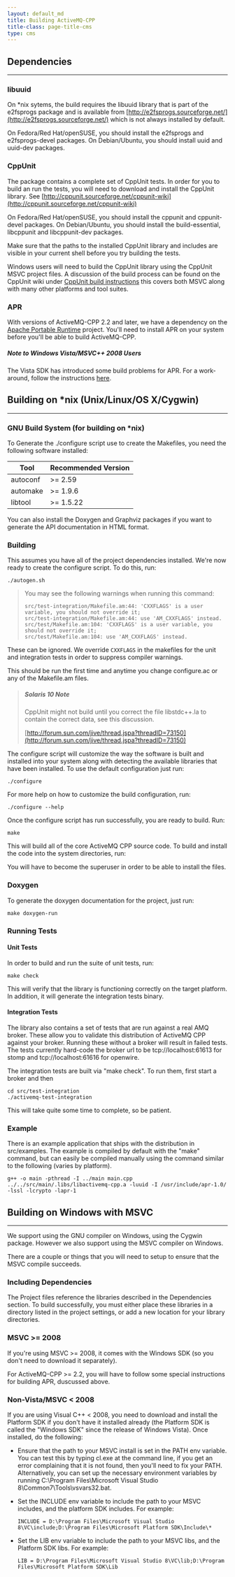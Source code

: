 ```yaml
---
layout: default_md
title: Building ActiveMQ-CPP
title-class: page-title-cms
type: cms
---
```


## Dependencies

---

### libuuid

On *nix sytems, the build requires the libuuid library that is part of the e2fsprogs package and is available from [http://e2fsprogs.sourceforge.net/](http://e2fsprogs.sourceforge.net/) which is not always installed by default.

On Fedora/Red Hat/openSUSE, you should install the e2fsprogs and e2fsprogs-devel packages. On Debian/Ubuntu, you should install uuid and uuid-dev packages.

### CppUnit

The package contains a complete set of CppUnit tests. In order for you to build an run the tests, you will need to download and install the CppUnit library. See [http://cppunit.sourceforge.net/cppunit-wiki](http://cppunit.sourceforge.net/cppunit-wiki)

On Fedora/Red Hat/openSUSE, you should install the cppunit and cppunit-devel packages. On Debian/Ubuntu, you should install the build-essential, libcppunit and libcppunit-dev packages.

Make sure that the paths to the installed CppUnit library and includes are visible in your current shell before you try building the tests.

Windows users will need to build the CppUnit library using the CppUnit MSVC project files. A discussion of the build process can be found on the CppUnit wiki under [CppUnit build instructions](http://cppunit.sourceforge.net/cppunit-wiki/BuildingCppUnit1) this covers both MSVC along with many other platforms and tool suites.

### APR

With versions of ActiveMQ-CPP 2.2 and later, we have a dependency on the [Apache Portable Runtime](http://apr.apache.org) project. You'll need to install APR on your system before you'll be able to build ActiveMQ-CPP.

##### Note to Windows Vista/MSVC++ 2008 Users

The Vista SDK has introduced some build problems for APR. For a work-around, follow the instructions [here](https://issues.apache.org/bugzilla/show_bug.cgi?id=40398).

## Building on *nix (Unix/Linux/OS X/Cygwin)

---

### GNU Build System (for building on *nix)

To Generate the ./configure script use to create the Makefiles, you need the following software installed:

|Tool|Recommended Version|
|---|---|
|autoconf|>= 2.59|
|automake|>= 1.9.6|
|libtool|>= 1.5.22|

You can also install the Doxygen and Graphviz packages if you want to generate the API documentation in HTML format.

### Building

This assumes you have all of the project dependencies installed. We're now ready to create the configure script. To do this, run:

```
./autogen.sh
```

> You may see the following warnings when running this command:
> 
> ```
> src/test-integration/Makefile.am:44: 'CXXFLAGS' is a user variable, you should not override it;  
> src/test-integration/Makefile.am:44: use 'AM_CXXFLAGS' instead.  
> src/test/Makefile.am:104: 'CXXFLAGS' is a user variable, you should not override it;  
> src/test/Makefile.am:104: use 'AM_CXXFLAGS' instead.
> ```

These can be ignored. We override `CXXFLAGS` in the makefiles for the unit and integration tests in order to suppress compiler warnings.

This should be run the first time and anytime you change configure.ac or any of the Makefile.am files.

> ##### Solaris 10 Note
>
> CppUnit might not build until you correct the file libstdc++.la to contain the correct data, see this discussion.
>
> [http://forum.sun.com/jive/thread.jspa?threadID=73150](http://forum.sun.com/jive/thread.jspa?threadID=73150)

The configure script will customize the way the software is built and installed into your system along with detecting the available libraries that have been installed. To use the default configuration just run:

```
./configure
```

For more help on how to customize the build configuration, run:

```
./configure --help
```

Once the configure script has run successfully, you are ready to build. Run:

```
make
```

This will build all of the core ActiveMQ CPP source code. To build and install the code into the system directories, run:


You will have to become the superuser in order to be able to install the files.

### Doxygen

To generate the doxygen documentation for the project, just run:

```
make doxygen-run
```

### Running Tests

#### Unit Tests

In order to build and run the suite of unit tests, run:

```
make check
```

This will verify that the library is functioning correctly on the target platform. In addition, it will generate the integration tests binary.

#### Integration Tests

The library also contains a set of tests that are run against a real AMQ broker. These allow you to validate this distribution of ActiveMQ CPP against your broker. Running these without a broker will result in failed tests. The tests currently hard-code the broker url to be tcp://localhost:61613 for stomp and tcp://localhost:61616 for openwire.

The integration tests are built via "make check". To run them, first start a broker and then

```
cd src/test-integration
./activemq-test-integration
```

This will take quite some time to complete, so be patient.

### Example

There is an example application that ships with the distribution in src/examples. The example is compiled by default with the "make" command, but can easily be compiled manually using the command similar to the following (varies by platform).

```
g++ -o main -pthread -I ../main main.cpp ../../src/main/.libs/libactivemq-cpp.a -luuid -I /usr/include/apr-1.0/ -lssl -lcrypto -lapr-1
```

## Building on Windows with MSVC

---

We support using the GNU compiler on Windows, using the Cygwin package. However we also support using the MSVC compiler on Windows.

There are a couple or things that you will need to setup to ensure that the MSVC compile succeeds.

### Including Dependencies

The Project files reference the libraries described in the Dependencies section. To build successfully, you must either place these libraries in a directory listed in the project settings, or add a new location for your library directories.

### MSVC >= 2008

If you're using MSVC >= 2008, it comes with the Windows SDK (so you don't need to download it separately).

For ActiveMQ-CPP >= 2.2, you will have to follow some special instructions for building APR, duscussed above.

### Non-Vista/MSVC < 2008

If you are using Visual C++ < 2008, you need to download and install the Platform SDK if you don't have it installed already (the Platform SDK is called the "Windows SDK" since the release of Windows Vista). Once installed, do the following:

*   Ensure that the path to your MSVC install is set in the PATH env variable. You can test this by typing cl.exe at the command line, if you get an error complaining that it is not found, then you'll need to fix your PATH. Alternatively, you can set up the necessary environment variables by running C:\Program Files\Microsoft Visual Studio 8\Common7\Tools\vsvars32.bat.
*   Set the INCLUDE env variable to include the path to your MSVC includes, and the platform SDK includes. For example:

        INCLUDE = D:\Program Files\Microsoft Visual Studio 8\VC\include;D:\Program Files\Microsoft Platform SDK\Include\*

*   Set the LIB env variable to include the path to your MSVC libs, and the Platform SDK libs. For example:

        LIB = D:\Program Files\Microsoft Visual Studio 8\VC\lib;D:\Program Files\Microsoft Platform SDK\Lib
